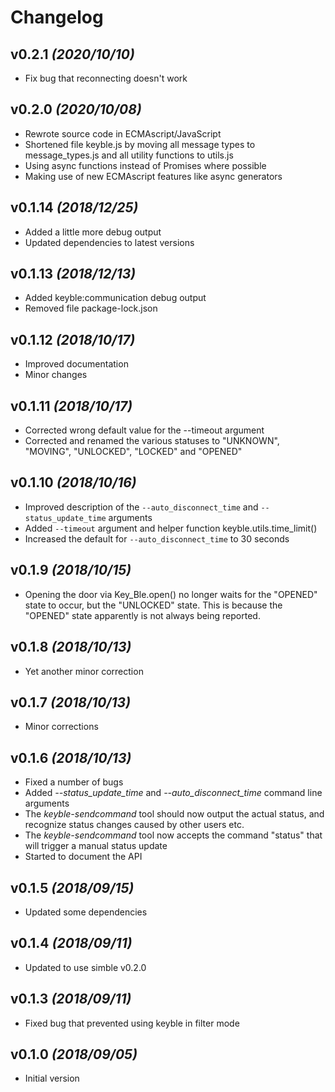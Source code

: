 # Changelog

## v0.2.1 *(2020/10/10)*

- Fix bug that reconnecting doesn't work

## v0.2.0 *(2020/10/08)*

- Rewrote source code in ECMAscript/JavaScript
- Shortened file keyble.js by moving all message types to message_types.js and all utility functions to utils.js
- Using async functions instead of Promises where possible
- Making use of new ECMAscript features like async generators

## v0.1.14 *(2018/12/25)*

- Added a little more debug output
- Updated dependencies to latest versions

## v0.1.13 *(2018/12/13)*

- Added keyble:communication debug output
- Removed file package-lock.json

## v0.1.12 *(2018/10/17)*

- Improved documentation
- Minor changes

## v0.1.11 *(2018/10/17)*

- Corrected wrong default value for the --timeout argument
- Corrected and renamed the various statuses to "UNKNOWN", "MOVING", "UNLOCKED", "LOCKED" and "OPENED"

## v0.1.10 *(2018/10/16)*

- Improved description of the `--auto_disconnect_time` and `--status_update_time` arguments
- Added `--timeout` argument and helper function keyble.utils.time_limit()
- Increased the default for `--auto_disconnect_time` to 30 seconds

## v0.1.9 *(2018/10/15)*

- Opening the door via Key_Ble.open() no longer waits for the "OPENED" state to occur, but the "UNLOCKED" state. This is because the "OPENED" state apparently is not always being reported.

## v0.1.8 *(2018/10/13)*

- Yet another minor correction

## v0.1.7 *(2018/10/13)*

- Minor corrections

## v0.1.6 *(2018/10/13)*

- Fixed a number of bugs
- Added *--status_update_time* and *--auto_disconnect_time* command line arguments
- The *keyble-sendcommand* tool should now output the actual status, and recognize status changes caused by other users etc.
- The *keyble-sendcommand* tool now accepts the command "status" that will trigger a manual status update
- Started to document the API

## v0.1.5 *(2018/09/15)*

- Updated some dependencies

## v0.1.4 *(2018/09/11)*

- Updated to use simble v0.2.0

## v0.1.3 *(2018/09/11)*

- Fixed bug that prevented using keyble in filter mode

## v0.1.0 *(2018/09/05)*

- Initial version
